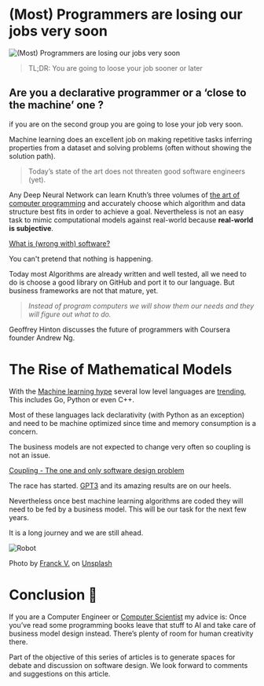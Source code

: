 # (Most) Programmers are losing our jobs very soon

![(Most) Programmers are losing our jobs very soon]((Most)%20Programmers%20are%20losing%20our%20jobs%20very%20soon.jpeg)

> TL;DR: You are going to loose your job sooner or later

## Are you a declarative programmer or a ‘close to the machine’ one ?

if you are on the second group you are going to lose your job very soon.

Machine learning does an excellent job on making repetitive tasks inferring properties from a dataset and solving problems (often without showing the solution path).

> Today’s state of the art does not threaten good software engineers (yet).

Any Deep Neural Network can learn Knuth’s three volumes of [the art of computer programming](https://en.wikipedia.org/wiki/The_Art_of_Computer_Programming) and accurately choose which algorithm and data structure best fits in order to achieve a goal. Nevertheless is not an easy task to mimic computational models against real-world because **real-world is subjective**.

[What is (wrong with) software?](https://github.com/mcsee/Software-Design-Articles/tree/main/Articles/Theory/What%20is%20(wrong%20with)%20software/readme.md)

You can't pretend that nothing is happening.

Today most Algorithms are already written and well tested, all we need to do is choose a good library on GitHub and port it to our language. But business frameworks are not that mature, yet.

> _Instead of program computers we will show them our needs and they will figure out what to do._

Geoffrey Hinton discusses the future of programmers with Coursera founder Andrew Ng.

# The Rise of Mathematical Models

With the [Machine learning hype](/@manjotpahwa/is-machine-learning-still-a-hype-261a7280f9b7) several low level languages are [trending](https://towardsdatascience.com/top-10-in-demand-programming-languages-to-learn-in-2020-4462eb7d8d3e), This includes Go, Python or even C++.

Most of these languages lack declarativity (with Python as an exception) and need to be machine optimized since time and memory consumption is a concern.

The business models are not expected to change very often so coupling is not an issue.

[Coupling - The one and only software design problem](https://github.com/mcsee/Software-Design-Articles/tree/main/Articles/Theory/Coupling%20-%20The%20one%20and%20only%20software%20design%20problem/readme.md)

The race has started.  [GPT3](https://en.wikipedia.org/wiki/GPT-3) and its amazing results are on our heels.

Nevertheless once best machine learning algorithms are coded they will need to be fed by a business model. This will be our task for the next few years.

It is a long journey and we are still ahead.

![Robot](https://cdn.hashnode.com/res/hashnode/image/upload/v1598992069873/oIIn35aMl.jpeg)

Photo by [Franck V.](https://unsplash.com/@franckinjapan) on [Unsplash](https://unsplash.com/s/photos/robot)

# Conclusion 🏁

If you are a Computer Engineer or [Computer Scientist](https://medium.freecodecamp.org/why-do-so-few-people-major-in-computer-science-6c2c08272405) my advice is: Once you’ve read some programming books leave that stuff to AI and take care of business model design instead. There’s plenty of room for human creativity there.

Part of the objective of this series of articles is to generate spaces for debate and discussion on software design.
We look forward to comments and suggestions on this article.